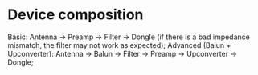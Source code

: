 # Device composition

Basic: Antenna -> Preamp -> Filter -> Dongle (if there is a bad impedance mismatch, the filter may not work as expected);
Advanced (Balun + Upconverter): Antenna -> Balun -> Filter -> Preamp -> Upconverter -> Dongle;

